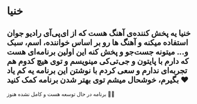 # خنیا
خنیا یه پخش کننده‌ی آهنگ هست که از ای‌پی‌آی رادیو جوان استفاده میکنه و آهنگ ها رو بر اساس خواننده، اسم، سبک و... میتونه جست‌جو و پخش کنه
این اولین برنامه‌ای هست که دارم با پایتون و جی‌تی‌کی مینویسم و توی هیچ کدوم هم تجربه‌ای ندارم و سعی کردم با نوشتن این برنامه یه کم یاد بگیرم، خوشحال میشم توی بهتر شدن برنامه کمک کنید ❤️
---
برنامه در حال توسعه هست و کامل نشده هنوز 🙏😊
